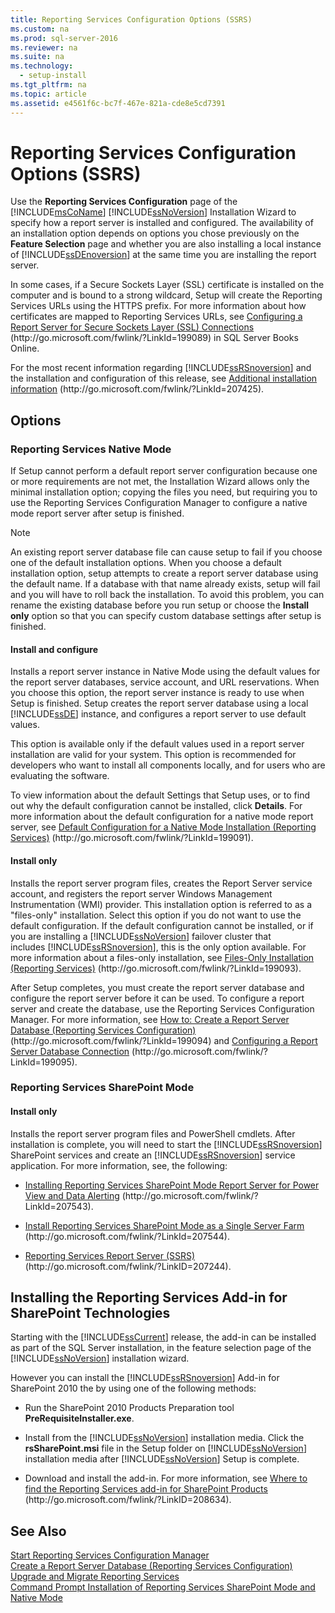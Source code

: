 ```yaml
---
title: Reporting Services Configuration Options (SSRS)
ms.custom: na
ms.prod: sql-server-2016
ms.reviewer: na
ms.suite: na
ms.technology: 
  - setup-install
ms.tgt_pltfrm: na
ms.topic: article
ms.assetid: e4561f6c-bc7f-467e-821a-cde8e5cd7391
---
```

# Reporting Services Configuration Options (SSRS)
  Use the **Reporting Services Configuration** page of the [!INCLUDE[msCoName](../../Token/Other/msCoName_md.md)] [!INCLUDE[ssNoVersion](../../Token/Other/ssNoVersion_md.md)] Installation Wizard to specify how a report server is installed and configured. The availability of an installation option depends on options you chose previously on the **Feature Selection** page and whether you are also installing a local instance of [!INCLUDE[ssDEnoversion](../../Token/Other/ssDEnoversion_md.md)] at the same time you are installing the report server.  
  
 In some cases, if a Secure Sockets Layer \(SSL\) certificate is installed on the computer and is bound to a strong wildcard, Setup will create the Reporting Services URLs using the HTTPS prefix. For more information about how certificates are mapped to Reporting Services URLs, see [Configuring a Report Server for Secure Sockets Layer \(SSL\) Connections](http://go.microsoft.com/fwlink/?LinkId=199089) \(http:\/\/go.microsoft.com\/fwlink\/?LinkId\=199089\) in SQL Server Books Online.  
  
 For the most recent information regarding [!INCLUDE[ssRSnoversion](../../Token/Other/ssRSnoversion_md.md)] and the installation and configuration of this release, see [Additional installation information](http://go.microsoft.com/fwlink/?LinkId=207425) \(http:\/\/go.microsoft.com\/fwlink\/?LinkId\=207425\).  
  
## Options  
  
### Reporting Services Native Mode  
 If Setup cannot perform a default report server configuration because one or more requirements are not met, the Installation Wizard allows only the minimal installation option; copying the files you need, but requiring you to use the Reporting Services Configuration Manager to configure a native mode report server after setup is finished.  
  
> [!NOTE]  
>  An existing report server database file can cause setup to fail if you choose one of the default installation options. When you choose a default installation option, setup attempts to create a report server database using the default name. If a database with that name already exists, setup will fail and you will have to roll back the installation. To avoid this problem, you can rename the existing database before you run setup or choose the **Install only** option so that you can specify custom database settings after setup is finished.  
  
#### Install and configure  
 Installs a report server instance in Native Mode using the default values for the report server databases, service account, and URL reservations. When you choose this option, the report server instance is ready to use when Setup is finished. Setup creates the report server database using a local [!INCLUDE[ssDE](../../Token/Other/ssDE_md.md)] instance, and configures a report server to use default values.  
  
 This option is available only if the default values used in a report server installation are valid for your system. This option is recommended for developers who want to install all components locally, and for users who are evaluating the software.  
  
 To view information about the default Settings that Setup uses, or to find out why the default configuration cannot be installed, click **Details**. For more information about the default configuration for a native mode report server, see [Default Configuration for a Native Mode Installation \(Reporting Services\)](http://go.microsoft.com/fwlink/?LinkId=199091) \(http:\/\/go.microsoft.com\/fwlink\/?LinkId\=199091\).  
  
#### Install only  
 Installs the report server program files, creates the Report Server service account, and registers the report server Windows Management Instrumentation \(WMI\) provider. This installation option is referred to as a "files\-only" installation. Select this option if you do not want to use the default configuration. If the default configuration cannot be installed, or if you are installing a [!INCLUDE[ssNoVersion](../../Token/Other/ssNoVersion_md.md)] failover cluster that includes [!INCLUDE[ssRSnoversion](../../Token/Other/ssRSnoversion_md.md)], this is the only option available. For more information about a files\-only installation, see [Files\-Only Installation \(Reporting Services\)](http://go.microsoft.com/fwlink/?LinkId=199093) \(http:\/\/go.microsoft.com\/fwlink\/?LinkId\=199093\).  
  
 After Setup completes, you must create the report server database and configure the report server before it can be used. To configure a report server and create the database, use the Reporting Services Configuration Manager. For more information, see [How to: Create a Report Server Database \(Reporting Services Configuration\)](http://go.microsoft.com/fwlink/?LinkId=199094) \(http:\/\/go.microsoft.com\/fwlink\/?LinkId\=199094\) and [Configuring a Report Server Database Connection](http://go.microsoft.com/fwlink/?LinkId=199095) \(http:\/\/go.microsoft.com\/fwlink\/?LinkId\=199095\).  
  
### Reporting Services SharePoint Mode  
  
#### Install only  
 Installs the report server program files and PowerShell cmdlets. After installation is complete, you will need to start the [!INCLUDE[ssRSnoversion](../../Token/Other/ssRSnoversion_md.md)] SharePoint services and create an [!INCLUDE[ssRSnoversion](../../Token/Other/ssRSnoversion_md.md)] service application. For more information, see, the following:  
  
-   [Installing Reporting Services SharePoint Mode Report Server for Power View and Data Alerting](http://go.microsoft.com/fwlink/?LinkId=207543) \(http:\/\/go.microsoft.com\/fwlink\/?LinkId\=207543\).  
  
-   [Install Reporting Services SharePoint Mode as a Single Server Farm](http://go.microsoft.com/fwlink/?LinkId=207544) \(http:\/\/go.microsoft.com\/fwlink\/?LinkId\=207544\).  
  
-   [Reporting Services Report Server \(SSRS\)](http://go.microsoft.com/fwlink/?LinkID=207244) \(http:\/\/go.microsoft.com\/fwlink\/?LinkID\=207244\).  
  
## Installing the Reporting Services Add\-in for SharePoint Technologies  
 Starting with the [!INCLUDE[ssCurrent](../../Token/Other/ssCurrent_md.md)] release, the add\-in can be installed as part of the SQL Server installation, in the feature selection page of the [!INCLUDE[ssNoVersion](../../Token/Other/ssNoVersion_md.md)] installation wizard.  
  
 However you can install the [!INCLUDE[ssRSnoversion](../../Token/Other/ssRSnoversion_md.md)] Add\-in for SharePoint 2010 the by using one of the following methods:  
  
-   Run the SharePoint 2010 Products Preparation tool **PreRequisiteInstaller.exe**.  
  
-   Install from the [!INCLUDE[ssNoVersion](../../Token/Other/ssNoVersion_md.md)] installation media. Click the **rsSharePoint.msi** file in the Setup folder on [!INCLUDE[ssNoVersion](../../Token/Other/ssNoVersion_md.md)] installation media after [!INCLUDE[ssNoVersion](../../Token/Other/ssNoVersion_md.md)] Setup is complete.  
  
-   Download and install the add\-in. For more information, see [Where to find the Reporting Services add\-in for SharePoint Products](http://go.microsoft.com/fwlink/?LinkID=208634) \(http:\/\/go.microsoft.com\/fwlink\/?LinkID\=208634\).  
  
## See Also  
 [Start Reporting Services Configuration Manager](http://go.microsoft.com/fwlink/?LinkId=199096)   
 [Create a Report Server Database \(Reporting Services Configuration\)](http://go.microsoft.com/fwlink/?LinkId=199094)   
 [Upgrade and Migrate Reporting Services](http://go.microsoft.com/fwlink/?LinkID=245628)   
 [Command Prompt Installation of Reporting Services SharePoint Mode and Native Mode](http://go.microsoft.com/fwlink/?LinkId=217620)  
  
  